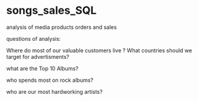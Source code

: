 # songs_sales_SQL
analysis of media products orders and sales


questions of analysis:


Where do most of our valuable customers live ? What countries should we
target for advertisments?

what are the Top 10 Albums?

who spends most on rock albums? 

who are our most hardworking artists?
